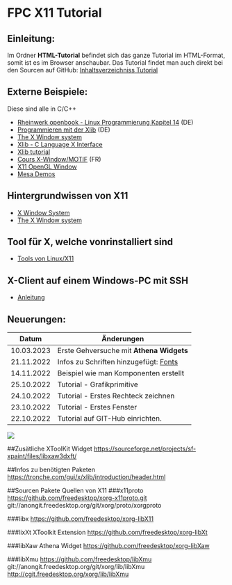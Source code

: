 # FPC X11 Tutorial
## Einleitung:

Im Ordner **HTML-Tutorial** befindet sich das ganze Tutorial im HTML-Format, somit ist es im Browser anschaubar.
Das Tutorial findet man auch direkt bei den Sourcen auf GitHub: [Inhaltsverzeichniss Tutorial](wiki.md)

## Externe Beispiele:
Diese sind alle in C/C++
- [Rheinwerk openbook - Linux Programmierung Kapitel 14](https://openbook.rheinwerk-verlag.de/linux_unix_programmierung/Kap14-007.htm) (DE)
- [Programmieren mit der Xlib](http://eggdrop.ch/texts/xlib/) (DE)
- [The X Window system](https://tronche.com/gui/x)
- [Xlib - C Language X Interface](https://www.x.org/releases/current/doc/libX11/libX11/libX11.html)
- [Xlib tutorial](http://xopendisplay.hilltopia.ca/2009/Jan/Xlib-tutorial-part-1----Beginnings.html)
- [Cours X-Window/MOTIF](http://users.polytech.unice.fr/~buffa/cours/X11_Motif/cours/) (FR)
- [X11 OpenGL Window](https://github.com/gamedevtech/X11OpenGLWindow)
- [Mesa Demos](https://github.com/JoakimSoderberg/mesademos)

## Hintergrundwissen von X11
- [X Window System](http://x11.gweb.info/index.html)
- [The X Window system](https://tronche.com/gui/x)

## Tool für X, welche vonrinstalliert sind
- [Tools von Linux/X11](xtool.md)

## X-Client auf einem Windows-PC mit SSH
- [Anleitung](SSH-Server_einrichten.md)

## Neuerungen:

| Datum | Änderungen 
| :---: | ---
| 10.03.2023 | Erste Gehversuche mit **Athena Widgets**
| 21.11.2022 | Infos zu Schriften hinzugefügt: [Fonts](font.md) 
| 14.11.2022 | Beispiel wie man Komponenten erstellt
| 25.10.2022 | Tutorial - Grafikprimitive
| 24.10.2022 | Tutorial - Erstes Rechteck zeichnen
| 23.10.2022 | Tutorial - Erstes Fenster
| 22.10.2022 | Tutorial auf GIT-Hub einrichten.

<img src="image.png">

##Zusätliche XToolKit Widget
https://sourceforge.net/projects/sf-xpaint/files/libxaw3dxft/

##Infos zu benötigten Paketen
https://tronche.com/gui/x/xlib/introduction/header.html

##Sourcen Pakete Quellen von X11
###x11proto
https://github.com/freedesktop/xorg-x11proto.git
git://anongit.freedesktop.org/git/xorg/proto/xorgproto

###libx
https://github.com/freedesktop/xorg-libX11

###lixXt XToolkit Extension
https://github.com/freedesktop/xorg-libXt

###libXaw Athena Widget
https://github.com/freedesktop/xorg-libXaw

###libXmu
https://github.com/freedesktop/libXmu
git://anongit.freedesktop.org/git/xorg/lib/libXmu
http://cgit.freedesktop.org/xorg/lib/libXmu









